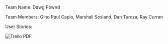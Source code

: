 Team Name: Dawg Pownd

Team Members: Gino Paul Capio, Marshall Sosland, Dan Turcza, Ray Curran

User Stories: 

![Trello PDF]('trello.pdf')

